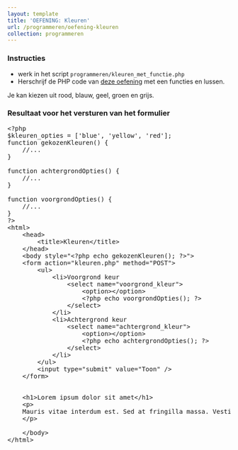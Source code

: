 ```yaml
---
layout: template
title: 'OEFENING: Kleuren'
url: /programmeren/oefening-kleuren
collection: programmeren
---
```

<div class="highlight">
    <h3>Instructies</h3>
    <ul>
        <li>werk in het script <code>programmeren/kleuren_met_functie.php</code></li>
        <li>Herschrijf de PHP code van <a href="/dynamische-webtechnieken/programmeren/oefening-kleuren">deze oefening</a> met een functies en lussen.</li>
    </ul>
</div>

Je kan kiezen uit rood, blauw, geel, groen en grijs.

### Resultaat voor het versturen van het formulier
<pre data-enlighter-theme="beyond" data-enlighter-language="php">
&lt;?php
$kleuren_opties = ['blue', 'yellow', 'red'];
function gekozenKleuren() {
    //...
}

function achtergrondOpties() {
    //...
}

function voorgrondOpties() {
    //...
}
?&gt;
&lt;html&gt;
    &lt;head&gt;
        &lt;title&gt;Kleuren&lt;/title&gt;
    &lt;/head&gt;
    &lt;body style="&lt;?php echo gekozenKleuren(); ?&gt;"&gt;
    &lt;form action="kleuren.php" method="POST"&gt;
        &lt;ul&gt;
            &lt;li&gt;Voorgrond keur 
                &lt;select name="voorgrond_kleur"&gt;
                    &lt;option&gt;&lt;/option&gt;
                    &lt;?php echo voorgrondOpties(); ?&gt;
                &lt;/select&gt;
            &lt;/li&gt;
            &lt;li>Achtergrond keur 
                &lt;select name="achtergrond_kleur"&gt;
                    &lt;option&gt;&lt;/option&gt;
                    &lt;?php echo achtergrondOpties(); ?&gt;
                &lt;/select&gt;
            &lt;/li&gt;
        &lt;/ul&gt;
        &lt;input type="submit" value="Toon" /&gt;
    &lt;/form&gt;

    
    &lt;h1&gt;Lorem ipsum dolor sit amet&lt;/h1&gt;
    &lt;p&gt;
    Mauris vitae interdum est. Sed at fringilla massa. Vestibulum a rutrum velit, quis mattis mi. Donec dui ex, pulvinar vitae ante ac, pharetra suscipit est. Nullam laoreet suscipit tellus ac vestibulum. Nunc finibus posuere metus eu elementum. Ut ut rutrum nibh, vitae luctus enim. Sed nisl sapien, dapibus nec nisl nec, sollicitudin tincidunt nisl. Nullam pellentesque lobortis posuere. Duis cursus a risus a elementum. Donec vitae risus sed leo gravida lobortis sit amet eget erat.
    &lt;/p&gt;

    &lt;/body&gt;
&lt;/html&gt;
</pre>